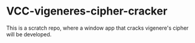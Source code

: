 # VCC-vigeneres-cipher-cracker
This is a scratch repo, where a window app that cracks vigenere's cipher will be developed.
